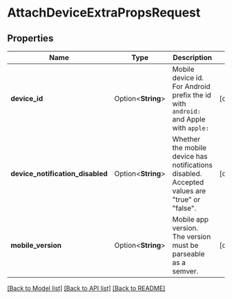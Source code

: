# AttachDeviceExtraPropsRequest

## Properties

Name | Type | Description | Notes
------------ | ------------- | ------------- | -------------
**device_id** | Option<**String**> | Mobile device id. For Android prefix the id with `android:` and Apple with `apple:` | [optional]
**device_notification_disabled** | Option<**String**> | Whether the mobile device has notifications disabled. Accepted values are \"true\" or \"false\". | [optional]
**mobile_version** | Option<**String**> | Mobile app version. The version must be parseable as a semver. | [optional]

[[Back to Model list]](../README.md#documentation-for-models) [[Back to API list]](../README.md#documentation-for-api-endpoints) [[Back to README]](../README.md)


